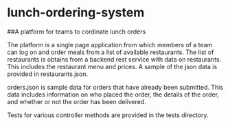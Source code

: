 # lunch-ordering-system
##A platform for teams to cordinate lunch orders 

The platform is a single page application from which members of a team can log on and order meals from a list of available restaurants. 
The list of restaurants is obtains from a backend rest service with data on restaurants. This includes the restaurant menu and prices. A sample of the json data is provided in restaurants.json.

orders.json is sample data for orders that have already been submitted. This data includes information on who placed the order, the details of the order, and whether or not the order has been delivered.

Tests for various controller methods are provided in the tests directory.
